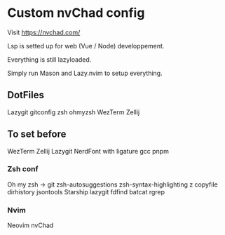 # Custom nvChad config

Visit https://nvchad.com/ 

Lsp is setted up for web (Vue / Node) developpement.

Everything is still lazyloaded.

Simply run Mason and Lazy.nvim to setup everything.

## DotFiles
Lazygit
gitconfig
zsh
ohmyzsh
WezTerm
Zellij

## To set before
WezTerm
Zellij
Lazygit
NerdFont with ligature
gcc
pnpm

### Zsh conf
Oh my zsh -> git zsh-autosuggestions zsh-syntax-highlighting z copyfile dirhistory jsontools
Starship
lazygit
fdfind
batcat
rgrep

### Nvim
Neovim
nvChad
